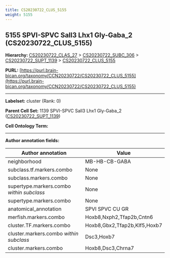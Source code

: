 ```yaml
---
title: CS20230722_CLUS_5155
weight: 5155
---
```

## 5155 SPVI-SPVC Sall3 Lhx1 Gly-Gaba_2 (CS20230722_CLUS_5155)
<b>Hierarchy: </b>
[CS20230722_CLAS_27](../CS20230722_CLAS_27) >
[CS20230722_SUBC_306](../CS20230722_SUBC_306) >
[CS20230722_SUPT_1139](../CS20230722_SUPT_1139) >
[CS20230722_CLUS_5155](../CS20230722_CLUS_5155)

**PURL:** [https://purl.brain-bican.org/taxonomy/CCN20230722/CS20230722_CLUS_5155](https://purl.brain-bican.org/taxonomy/CCN20230722/CS20230722_CLUS_5155)

---


**Labelset:** cluster (Rank: 0)

**Parent Cell Set:** 1139 SPVI-SPVC Sall3 Lhx1 Gly-Gaba_2 ([CS20230722_SUPT_1139](../CS20230722_SUPT_1139))



**Cell Ontology Term:** 

[MARKER GENES.]: #


---

[TRANSFERRED ANNOTATIONS.]: #


[AUTHOR ANNOTATION FIELDS.]: #


**Author annotation fields:**

| Author annotation | Value |
|-------------------|-------|
|neighborhood|MB-HB-CB-GABA|
|subclass.tf.markers.combo|None|
|subclass.markers.combo|None|
|supertype.markers.combo _within subclass_|None|
|supertype.markers.combo|None|
|anatomical_annotation|SPVI SPVC CU GR|
|merfish.markers.combo|Hoxb8,Nxph2,Tfap2b,Cntn6|
|cluster.TF.markers.combo|Hoxb8,Gbx2,Tfap2b,Klf5,Hoxb7|
|cluster.markers.combo _within subclass_|Dsc3,Hoxb7|
|cluster.markers.combo|Hoxb8,Dsc3,Chrna7|
